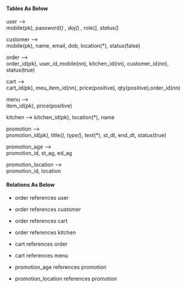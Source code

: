 #### Tables As Below

user -->				
mobile(pk),	password(*) ,	doj(*) ,	role(*), 	status(*)

customer -->					
mobile(pk), 	name, 	email, 	dob, 	location(*), 	status(false)

order -->				
order_id(pk),	user_id_mobile(nn), 	kitchen_id(nn),	customer_id(nn),	status(true)

cart -->				
cart_id(pk), meu_item_id(nn), price(positive), qty(positive),order_id(nn)

menu -->	
item_id(pk), price(positive)

kitchen	-->	
kitchen_id(pk),	location(*),	name

promotion -->						
promotion_id(pk),	title(*),	type(*),	text(*),	st_dt,	end_dt,	status(true)

promotion_age -->		
promotion_id,	st_ag,	ed_ag

promotion_location -->	
promotion_id,	location

#### Relations As Below

- order references user
- order references customer
- order references cart
- order references kitchen

- cart references order
- cart references menu

- promotion_age references promotion
- promotion_location references promotion
